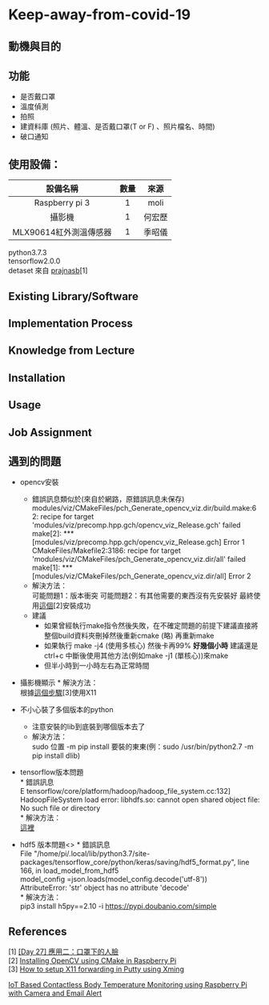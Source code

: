 Keep-away-from-covid-19
===========

動機與目的
-----------



功能
-----------
* 是否戴口罩<br>
* 溫度偵測<br>
* 拍照<br>
* 建資料庫 (照片、體溫、是否戴口罩(T or F) 、照片檔名、時間)<br>
* 破口通知<br>


使用設備：
-----------

|        設備名稱       | 數量 | 來源  |
|        :-----:       |:----:|:----:|
|     Raspberry pi 3   |  1   | moli |
|         攝影機        |  1   |何宏歷|
| MLX90614紅外測溫傳感器 |  1   |季昭儀|

python3.7.3<br>
tensorflow2.0.0<br>
detaset 來自 [prajnasb](https://github.com/prajnasb/observations/tree/master/experiements/data)[1]<br>






Existing Library/Software
-----------
Implementation Process
-----------
Knowledge from Lecture
-----------
Installation
-----------
Usage
-----------
Job Assignment
-----------

遇到的問題
-----------
* opencv安裝<br>
    * 錯誤訊息類似於(來自於網路，原錯誤訊息未保存)<br>
    modules/viz/CMakeFiles/pch_Generate_opencv_viz.dir/build.make:62: recipe for target 'modules/viz/precomp.hpp.gch/opencv_viz_Release.gch' failed<br>
    make[2]: *** [modules/viz/precomp.hpp.gch/opencv_viz_Release.gch] Error 1<br>
    CMakeFiles/Makefile2:3186: recipe for target 'modules/viz/CMakeFiles/pch_Generate_opencv_viz.dir/all' failed<br>
    make[1]: *** [modules/viz/CMakeFiles/pch_Generate_opencv_viz.dir/all] Error 2<br>
    * 解決方法：<br>
    可能問題1：版本衝突
    可能問題2：有其他需要的東西沒有先安裝好
    最終使用[這個](https://robu.in/installing-opencv-using-cmake-in-raspberry-pi/)[2]安裝成功<br>
    * 建議
        * 如果曾經執行make指令然後失敗，在不確定問題的前提下建議直接將整個build資料夾刪掉然後重新cmake (略) 再重新make <br>
        * 如果執行 make -j4 (使用多核心) 然後卡再99% **好幾個小時** 建議還是ctrl+c 中斷後使用其他方法(例如make -j1 (單核心))來make <br>
        * 但半小時到一小時左右為正常時間<br>
* 攝影機顯示
      * 解決方法：<br>
      根據[這個步驟](https://tekyblog.wordpress.com/2012/02/02/how-to-setup-x11-forwarding-in-putty-using-xming/)[3]使用X11<br>

* 不小心裝了多個版本的python<br>
    * 注意安裝的lib到底裝到哪個版本去了<br>
    * 解決方法：<br>
    sudo 位置 -m pip install 要裝的東東(例：sudo /usr/bin/python2.7 -m pip install dlib)<br>
* tensorflow版本問題<br>
      * 錯誤訊息<br>
      E tensorflow/core/platform/hadoop/hadoop_file_system.cc:132] HadoopFileSystem load error: libhdfs.so: cannot open shared object file: No such file or directory<br>
      * 解決方法：<br>
      [這裡](https://stackoverflow.com/questions/59505609/hadoopfilesystem-load-error-during-tensorflow-installation-on-raspberry-pi3)
* hdf5 版本問題<>
      * 錯誤訊息<br>
      File "/home/pi/.local/lib/python3.7/site-packages/tensorflow_core/python/keras/saving/hdf5_format.py", line 166, in load_model_from_hdf5<br>
      model_config =json.loads(model_config.decode('utf-8'))<br>
      AttributeError: 'str' object has no attribute 'decode'<br>
      * 解決方法：<br>
      pip3 install h5py==2.10 -i https://pypi.doubanio.com/simple

References
-----------
  [1] [[Day 27] 應用二：口罩下的人臉](https://ithelp.ithome.com.tw/articles/10278344)<br>
  [2] [Installing OpenCV using CMake in Raspberry Pi](https://robu.in/installing-opencv-using-cmake-in-raspberry-pi/)<br>
  [3] [How to setup X11 forwarding in Putty using Xming](https://tekyblog.wordpress.com/2012/02/02/how-to-setup-x11-forwarding-in-putty-using-xming/)<br>
  
  [IoT Based Contactless Body Temperature Monitoring using Raspberry Pi with Camera and Email Alert](https://circuitdigest.com/microcontroller-projects/iot-based-contactless-body-temperature-monitoring-using-raspberry-pi-with-camera-and-email-alert)<br>
 
